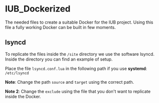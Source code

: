 # IUB_Dockerized
The needed files to create a suitable Docker for the IUB project. Using this file a fully working Docker can be built in few moments.

## lsyncd
To replicate the files inside the `/site` directory we use the software lsyncd. Inside the directory you can find an example of setup.

Place the file `lsyncd.conf.lua` in the following path if you use **systemd**: `/etc/lsyncd`

**Note**: Change the path `source` and `target` using the correct path. 

**Note 2**: Change the `exclude` using the file that you don't want to replicate inside the Docker. 
